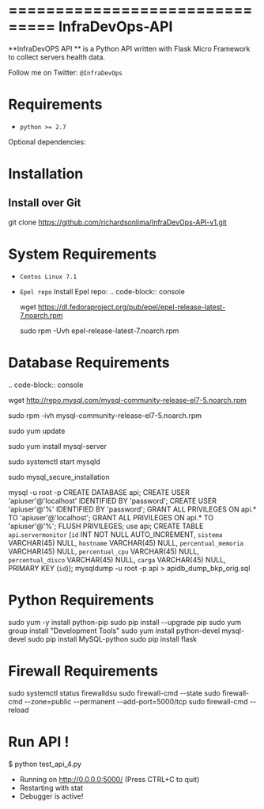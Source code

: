 ===============================
InfraDevOps-API
===============================

**InfraDevOPS API ** is a Python API written with Flask Micro Framework to collect servers health data.

Follow me on Twitter: `@InfraDevOps`

Requirements
============

- ``python >= 2.7``

Optional dependencies:

Installation
============

Install over Git
---------------------------

git clone https://github.com/richardsonlima/InfraDevOps-API-v1.git 


System Requirements
============
- ``Centos Linux 7.1`` 
- ``Epel repo`` 
Install Epel repo:
.. code-block:: console

   wget https://dl.fedoraproject.org/pub/epel/epel-release-latest-7.noarch.rpm
   
   sudo rpm -Uvh epel-release-latest-7.noarch.rpm
   
Database Requirements
============

.. code-block:: console

   wget http://repo.mysql.com/mysql-community-release-el7-5.noarch.rpm
   
   sudo rpm -ivh mysql-community-release-el7-5.noarch.rpm
   
   sudo yum update
   
   sudo yum install mysql-server
   
   sudo systemctl start mysqld
   
   sudo mysql_secure_installation
  
  mysql -u root -p
  CREATE DATABASE api;
  CREATE USER 'apiuser'@'localhost' IDENTIFIED BY 'password';
  CREATE USER 'apiuser'@'%' IDENTIFIED BY 'password';
  GRANT ALL PRIVILEGES ON api.* TO 'apiuser'@'localhost';
  GRANT ALL PRIVILEGES ON api.* TO 'apiuser'@'%';
  FLUSH PRIVILEGES;
  use api;
  CREATE TABLE `api`.`servermonitor` (`id` INT NOT NULL AUTO_INCREMENT, `sistema` VARCHAR(45) NULL, `hostname` VARCHAR(45) NULL, 
  `percentual_memoria` VARCHAR(45) NULL, `percentual_cpu` VARCHAR(45) NULL, `percentual_disco` VARCHAR(45) NULL, 
  `carga` VARCHAR(45) NULL, PRIMARY KEY (`id`));
   mysqldump -u root -p api > apidb_dump_bkp_orig.sql


Python Requirements
============
  sudo yum -y install python-pip
  sudo pip install --upgrade pip
  sudo yum group install "Development Tools"
  sudo yum install python-devel mysql-devel
  sudo pip install MySQL-python
  sudo pip install flask

Firewall Requirements
============
  sudo systemctl status firewalldsu
  sudo firewall-cmd --state 
  sudo  firewall-cmd --zone=public --permanent --add-port=5000/tcp
  sudo firewall-cmd --reload

Run API !
============
 $ python test_api_4.py
 * Running on http://0.0.0.0:5000/ (Press CTRL+C to quit)
 * Restarting with stat
 * Debugger is active!